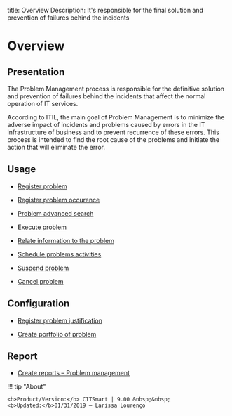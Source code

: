 title: Overview 
Description: It's responsible for the final solution and prevention of failures behind the incidents
# Overview

Presentation
----------------

The Problem Management process is responsible for the definitive solution
and prevention of failures behind the incidents that affect the normal 
operation of IT services.  

According to ITIL, the main goal of Problem Management is to minimize the
adverse impact of incidents and problems caused by errors in the IT infrastructure
of business and to prevent recurrence of these errors. This process is intended to find
the root cause of the problems and initiate the action that will eliminate the error.

Usage
----------------

-   [Register problem](/en-us/citsmart-platform-8/processes/problem/use/register-problem.html)

-   [Register problem occurence](/en-us/citsmart-platform-8/processes/problem/use/problem-occurrences.html)

-   [Problem advanced search](/en-us/citsmart-platform-8/processes/problem/use/advanced-search-for-problem.html)

-   [Execute problem](/en-us/citsmart-platform-8/processes/problem/use/problem-execution.html)

-   [Relate information to the problem](/en-us/citsmart-platform-8/processes/problem/use/relate-information-to-problem.html)

-   [Schedule problems activities](/en-us/citsmart-platform-8/processes/problem/use/schedule-problem-activities.html)

-   [Suspend problem](/en-us/citsmart-platform-8/processes/problem/use/suspend-problem.html)

-   [Cancel problem](/en-us/citsmart-platform-8/processes/problem/use/cancel-problem.html)

Configuration
----------------

-   [Register problem justification](/en-us/citsmart-platform-8/processes/problem/configuration/problem-justification.html)

-   [Create portfolio of problem](/en-us/citsmart-platform-8/processes/problem/configuration/problem-portfolio.html)

Report
------

-   [Create reports – Problem management](/en-us/citsmart-platform-8/processes/problem/use/generate-reports-problem-management.html)

!!! tip "About"

    <b>Product/Version:</b> CITSmart | 9.00 &nbsp;&nbsp;
    <b>Updated:</b>01/31/2019 – Larissa Lourenço
